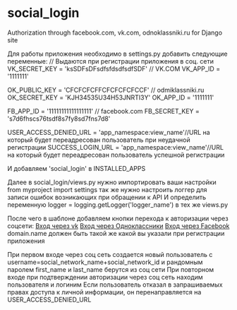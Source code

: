 social_login
============

Authorization through facebook.com, vk.com, odnoklassniki.ru for Django site 

Для работы приложения необходимо в settings.py добавить следующие переменные:
// Выдаются при регистрации приложения в соц. сети
VK_SECRET_KEY = 'ksSDFsDFsdfsfdsdfsdfSDF'   // VK.COM
VK_APP_ID = '1111111'                           

OK_PUBLIC_KEY = 'CFCFCFCFFCFCFCFCFCCF' // odmiklassniki.ru
OK_SECRET_KEY = 'KJH34535U34H53JNRTI3Y'
OK_APP_ID = '1111111'

FB_APP_ID = '11111111111111111' // facebook.com
FB_SECRET_KEY = 's7d6fhscs76tsdf8s7fy8sd7fns7d8'

USER_ACCESS_DENIED_URL = 'app_namespace:view_name'//URL на который будет переадресован пользователь при неудачной регистрации
SUCCESS_LOGIN_URL = 'app_namespace:view_name'//URL на который будет переадресован пользователь успешной регистрации

И добавляем 'social_login' в INSTALLED_APPS

Далее в social_login/views.py нужно импортировать ваши настройки
from myproject import settings
так же нужно настроить логгер для записи ошибок возникающих при обращении к API
И определить переменную logger = logging.getLogger('logger_name') в тех же views.py

После чего в шаблоне добавляем кнопки перехода к авторизации через соцсети:
<a href="https://oauth.vk.com/authorize?client_id={VK_APP_ID}&scope=photos&redirect_uri=http://domain.name/social_login/VK/&response_type=code&v=5.2">Вход через vk</a>
<a href="http://www.odnoklassniki.ru/oauth/authorize?client_id={OK_APP_ID}&scope=PHOTO CONTENT&response_type=code&redirect_uri=http://domain.name/social_login/OK/">Вход через Одноклассники</a>
<a href="https://www.facebook.com/dialog/oauth?client_id={FB_APP_ID}&redirect_uri=http://domain.name/social_login/FB/&response_type=code">Вход через Facebook</a>
domain.name должен быть такой же какой вы указали при регистрации приложения

При первом входе через соц сеть создается новый пользователь с username=social_network_name+social_network_id и рандомным паролем first_name и last_name берутся из соц сети
При повторном  входе при подтверждении авторизации через соц сеть находим пользователя и логиним
Если пользователь отказал в запрашиваемых правах доступа к личной информации, он перенаправляется на USER_ACCESS_DENIED_URL

